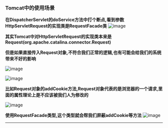 ### Tomcat中的使用场景

**在DispatcherServlet的doService方法中打个断点,看到参数HttpServletRequest的实现类是RequestFacade类**
![image](https://user-images.githubusercontent.com/4274041/69867633-55d2ab00-12e2-11ea-8eea-9aae5719a6d1.png)



**其实Tomcat中对HttpServletRequest的实现类本来是Request(org.apache.catalina.connector.Request)**

**但是如果直接传入Request对象,不符合我们正常的逻辑,也有可能会给我们的系统带来不好的影响**

![image](https://user-images.githubusercontent.com/4274041/69867904-2a03f500-12e3-11ea-9898-d7a4ee9ecd76.png)

![image](https://user-images.githubusercontent.com/4274041/80709889-b3348780-8b20-11ea-94c2-f9600afbe351.png)


**比如Request对象的addCookie方法,Request对象代表的是浏览器的一个请求,里面的属性理论上是不应该被我们人为修改的**

![image](https://user-images.githubusercontent.com/4274041/69868255-2f157400-12e4-11ea-8a73-2b4744736ab9.png)



**使用RequestFacade类型,这个类型就会帮我们屏蔽addCookie等方法**
![image](https://user-images.githubusercontent.com/4274041/80711029-47531e80-8b22-11ea-9c51-d18edc8a9d66.png)

---